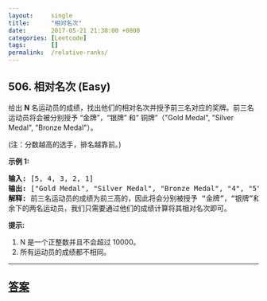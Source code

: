 ```yaml
---
layout:     single
title:      "相对名次"
date:       2017-05-21 21:30:00 +0800
categories: [Leetcode]
tags:       []
permalink:  /relative-ranks/
---
```


## 506. 相对名次 (Easy)

<p>给出&nbsp;<strong>N</strong> 名运动员的成绩，找出他们的相对名次并授予前三名对应的奖牌。前三名运动员将会被分别授予 &ldquo;金牌&rdquo;，&ldquo;银牌&rdquo; 和&ldquo; 铜牌&rdquo;（&quot;Gold Medal&quot;, &quot;Silver Medal&quot;, &quot;Bronze Medal&quot;）。</p>

<p>(注：分数越高的选手，排名越靠前。)</p>

<p><strong>示例 1:</strong></p>

<pre>
<strong>输入:</strong> [5, 4, 3, 2, 1]
<strong>输出:</strong> [&quot;Gold Medal&quot;, &quot;Silver Medal&quot;, &quot;Bronze Medal&quot;, &quot;4&quot;, &quot;5&quot;]
<strong>解释:</strong> 前三名运动员的成绩为前三高的，因此将会分别被授予 &ldquo;金牌&rdquo;，&ldquo;银牌&rdquo;和&ldquo;铜牌&rdquo; (&quot;Gold Medal&quot;, &quot;Silver Medal&quot; and &quot;Bronze Medal&quot;).
余下的两名运动员，我们只需要通过他们的成绩计算将其相对名次即可。</pre>

<p><strong>提示:</strong></p>

<ol>
	<li>N 是一个正整数并且不会超过&nbsp;10000。</li>
	<li>所有运动员的成绩都不相同。</li>
</ol>

---

## [答案](https://github.com/openset/leetcode/tree/master/problems/relative-ranks)
